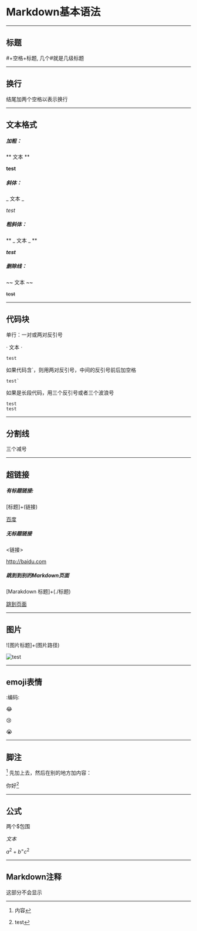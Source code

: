 # Markdown基本语法

---

## 标题

#+空格+标题, 几个#就是几级标题

---

## 换行

结尾加两个空格以表示换行  

---

## 文本格式

##### 加粗：

** 文本 **

**test**

##### 斜体：

_ 文本 _

_test_

##### 粗斜体：

** _ 文本 _ **

**_test_**

##### 删除线：

~~ 文本 ~~

~~test~~

---

## 代码块

单行：一对或两对反引号

· 文本 ·

`test`

如果代码含`，则用两对反引号，中间的反引号前后加空格

``test` ``



如果是长段代码，用三个反引号或者三个波浪号

```
test
test
```

---

## 分割线

三个减号

---

## 超链接

##### 有标题链接:

[标题]+(链接)

[百度](www.baidu.com)

##### 无标题链接

<链接>

<http://baidu.com>

##### 跳到到别的Markdown页面

[Marakdown 标题]+(./标题)

[跳到页面](./页面)

---

## 图片

![图片标题]+(图片路径)

![test](C:/Users/Jelly/Desktop/things/0560b61eb98f5763385a04beea00f6ca.gif)

---

## emoji表情

:编码:

:joy:

:cry:

:sob:

---

## 脚注

[^名称] 先加上去，然后在别的地方加内容：

[^名称]:内容

你好[^test]



[^test]:test

---

## 公式

两个$包围

$文本$

$a^2+b^=c^2$

---

## Markdown注释

<?test>

这部分不会显示

